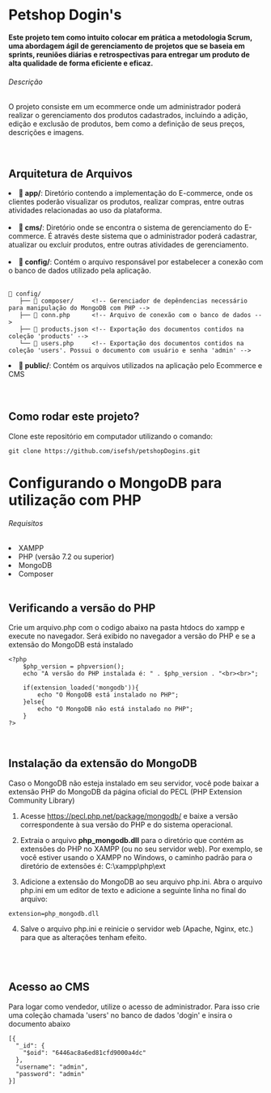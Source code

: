# Petshop Dogin's
<aside><strong>Este projeto tem como intuito colocar em prática a metodologia Scrum, uma abordagem ágil de gerenciamento de projetos que se baseia em sprints, 
reuniões diárias e retrospectivas para entregar um produto de alta qualidade de forma eficiente e eficaz.</strong></aside>

###### Descrição
<p> O projeto consiste em um ecommerce onde um administrador poderá realizar o gerenciamento dos produtos cadastrados, incluindo a adição, edição e exclusão de produtos, 
bem como a definição de seus preços, descrições e imagens.</p><br>

## Arquitetura de Arquivos

<li><strong>📁 app/</strong>:  Diretório contendo a implementação do E-commerce, onde os clientes poderão visualizar os produtos, realizar compras, entre outras atividades relacionadas ao uso da plataforma.</li><br>
<li><strong>📁 cms/</strong>: Diretório onde se encontra o sistema de gerenciamento do E-commerce. É através deste sistema que o administrador poderá cadastrar, atualizar ou excluir produtos, entre outras atividades de gerenciamento.</li><br>
<li><strong>📁 config/</strong>: Contém o arquivo responsável por estabelecer a conexão com o banco de dados utilizado pela aplicação.</li><br>

```
📁 config/  
   ├── 📁 composer/     <!-- Gerenciador de depêndencias necessário para manipulação do MongoDB com PHP -->
   ├── 📄 conn.php      <!-- Arquivo de conexão com o banco de dados -->
   ├── 📄 products.json <!-- Exportação dos documentos contidos na coleção 'products' -->
   └── 📄 users.php     <!-- Exportação dos documentos contidos na coleção 'users'. Possui o documento com usuário e senha 'admin' -->
```

<li><strong>📁 public/</strong>: Contém os arquivos utilizados na aplicação pelo Ecommerce e CMS</li><br><br>


## Como rodar este projeto?

<p>Clone este repositório em computador utilizando o comando:</p>

```
git clone https://github.com/isefsh/petshopDogins.git
```

# Configurando o MongoDB para utilização com PHP

###### Requisitos

<li>XAMPP</li>
<li>PHP (versão 7.2 ou superior)</li>
<li>MongoDB</li>
<li>Composer</li><br>

## Verificando a versão do PHP

<p>Crie um arquivo.php com o codigo abaixo na pasta htdocs do xampp e execute no navegador. Será exibido no navegador a versão do PHP e se a extensão do MongoDB está instalado</p>

```
<?php 
    $php_version = phpversion();
    echo "A versão do PHP instalada é: " . $php_version . "<br><br>";

    if(extension_loaded('mongodb')){
        echo "O MongoDB está instalado no PHP";
    }else{
        echo "O MongoDB não está instalado no PHP";
    } 
?>
```
<br>

## Instalação da extensão do MongoDB

<p>Caso o MongoDB não esteja instalado em seu servidor, você pode baixar a extensão PHP do MongoDB da página oficial do PECL (PHP Extension Community Library)</p>

1. Acesse https://pecl.php.net/package/mongodb/ e baixe a versão correspondente à sua versão do PHP e do sistema operacional.

2. Extraia o arquivo <strong>php_mongodb.dll</strong> para o diretório que contém as extensões do PHP no XAMPP (ou no seu servidor web). Por exemplo, se você estiver usando o XAMPP no Windows, o caminho padrão para o diretório de extensões é: C:\xampp\php\ext

3. Adicione a extensão do MongoDB ao seu arquivo php.ini. Abra o arquivo php.ini em um editor de texto e adicione a seguinte linha no final do arquivo:

```
extension=php_mongodb.dll
```

4. Salve o arquivo php.ini e reinicie o servidor web (Apache, Nginx, etc.) para que as alterações tenham efeito.

<br><br>
## Acesso ao CMS

<p>Para logar como vendedor, utilize o acesso de administrador. Para isso crie uma coleção chamada 'users' no banco de dados 'dogin' e insira o documento abaixo</p>

```
[{
  "_id": {
    "$oid": "6446ac8a6ed81cfd9000a4dc"
  },
  "username": "admin",
  "password": "admin"
}]
```
